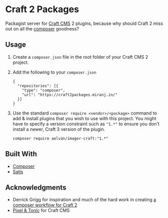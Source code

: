 Craft 2 Packages
================
Packagist server for [Craft CMS] 2 plugins, because why should Craft 2 miss out on
all the [composer][] goodness?

[composer]:https://getcomposer.org/
[craft cms]:https://craftcms.com/



Usage
-----
1.  Create a `composer.json` file in the root folder of your Craft CMS 2 project.

2.  Add the following to your `composer.json`
    ```
    {
      "repositories": [{
        "type": "composer",
        "url": "https://craft2packages.miranj.in/"
      }]
    }
    ```

3.  Use the standard `composer require <vendor>/<package>` command to add & install plugins
    that you wish to use with this project. You might have to specify a version constraint
    such as `"1.*"` to ensure you don't install a newer, Craft 3 version of the plugin.
    ```
    composer require aelvan/imager-craft:"1.*"
    ```



Built With
----------
- [Composer][]
- [Satis](https://github.com/composer/satis)



Acknowledgments
---------------
- Derrick Grigg for inspiration and much of the hard work in creating [a composer workflow for Craft 2](https://dgrigg.com/blog/setting-up-a-craftcms-website-and-plugins-with-composer)
- [Pixel & Tonic](https://pixelandtonic.com/) for Craft CMS
